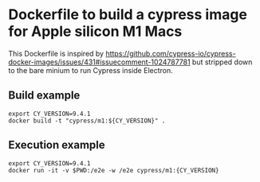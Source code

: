 # Dockerfile to build a cypress image for Apple silicon M1 Macs

This Dockerfile is inspired by https://github.com/cypress-io/cypress-docker-images/issues/431#issuecomment-1024787781 but stripped down to the bare minium to run Cypress inside Electron.

## Build example
```
export CY_VERSION=9.4.1
docker build -t "cypress/m1:${CY_VERSION}" .
```

## Execution example
```
export CY_VERSION=9.4.1
docker run -it -v $PWD:/e2e -w /e2e cypress/m1:{CY_VERSION}
```